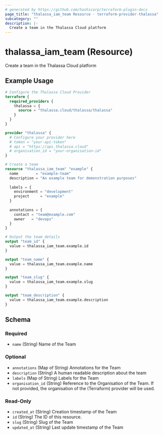 ```yaml
---
# generated by https://github.com/hashicorp/terraform-plugin-docs
page_title: "thalassa_iam_team Resource - terraform-provider-thalassa"
subcategory: ""
description: |-
  Create a team in the Thalassa Cloud platform
---
```


# thalassa_iam_team (Resource)

Create a team in the Thalassa Cloud platform

## Example Usage

```terraform
# Configure the Thalassa Cloud Provider
terraform {
  required_providers {
    thalassa = {
      source = "thalassa.cloud/thalassa/thalassa"
    }
  }
}

provider "thalassa" {
  # Configure your provider here
  # token = "your-api-token"
  # api = "https://api.thalassa.cloud"
  # organisation_id = "your-organisation-id"
}

# Create a team
resource "thalassa_iam_team" "example" {
  name        = "example-team"
  description = "An example team for demonstration purposes"
  
  labels = {
    environment = "development"
    project     = "example"
  }
  
  annotations = {
    contact = "team@example.com"
    owner   = "devops"
  }
}

# Output the team details
output "team_id" {
  value = thalassa_iam_team.example.id
}

output "team_name" {
  value = thalassa_iam_team.example.name
}

output "team_slug" {
  value = thalassa_iam_team.example.slug
}

output "team_description" {
  value = thalassa_iam_team.example.description
}
```

<!-- schema generated by tfplugindocs -->
## Schema

### Required

- `name` (String) Name of the Team

### Optional

- `annotations` (Map of String) Annotations for the Team
- `description` (String) A human readable description about the team
- `labels` (Map of String) Labels for the Team
- `organisation_id` (String) Reference to the Organisation of the Team. If not provided, the organisation of the (Terraform) provider will be used.

### Read-Only

- `created_at` (String) Creation timestamp of the Team
- `id` (String) The ID of this resource.
- `slug` (String) Slug of the Team
- `updated_at` (String) Last update timestamp of the Team

